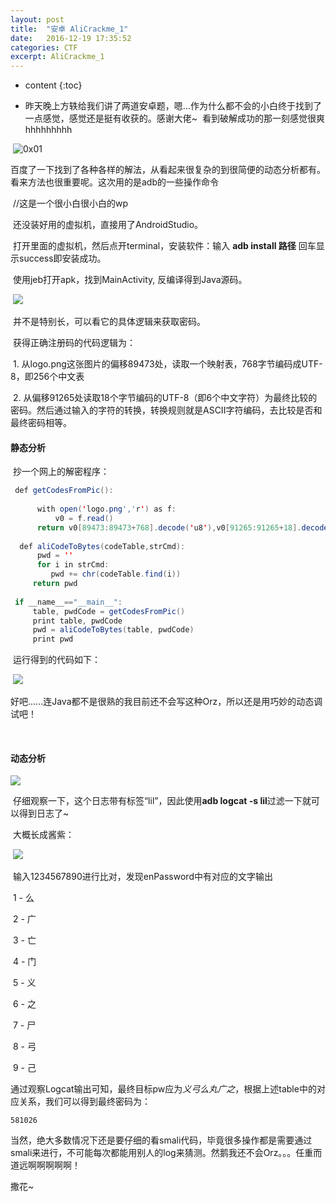 ```yaml
---
layout: post
title:  "安卓 AliCrackme_1"
date:   2016-12-19 17:35:52
categories: CTF
excerpt: AliCrackme_1
---
```


* content
{:toc}

* 昨天晚上方轶给我们讲了两道安卓题，嗯...作为什么都不会的小白终于找到了一点感觉，感觉还是挺有收获的。感谢大佬~
    看到破解成功的那一刻感觉很爽hhhhhhhhh


​	![0x01](http://www.secpulse.com/wp-content/uploads/2015/04/0x01.jpg)

​	百度了一下找到了各种各样的解法，从看起来很复杂的到很简便的动态分析都有。看来方法也很重要呢。这次用的是adb的一些操作命令

​	//这是一个很小白很小白的wp

​	还没装好用的虚拟机，直接用了AndroidStudio。

​	打开里面的虚拟机，然后点开terminal，安装软件：输入 **adb install 路径**  回车显示success即安装成功。

​	使用jeb打开apk，找到MainActivity, 反编译得到Java源码。

​	![](http://images.cnitblog.com/blog/407791/201501/271214346597224.png)

​	并不是特别长，可以看它的具体逻辑来获取密码。

​	获得正确注册码的代码逻辑为：

​	1. 从logo.png这张图片的偏移89473处，读取一个映射表，768字节编码成UTF-8，即256个中文表

​	2. 从偏移91265处读取18个字节编码的UTF-8（即6个中文字符）为最终比较的密码。然后通过输入的字符的转换，转换规则就是ASCII字符编码，去比较是否和最终密码相等。
<br/>


#### 静态分析

​	抄一个网上的解密程序：

```java
 def getCodesFromPic():
      
      with open('logo.png','r') as f:
          v0 = f.read()
      return v0[89473:89473+768].decode('u8'),v0[91265:91265+18].decode('u8')       
  
  def aliCodeToBytes(codeTable,strCmd):
      pwd = ''
      for i in strCmd:
         pwd += chr(codeTable.find(i))
     return pwd
 
 if __name__=="__main__":
     table, pwdCode = getCodesFromPic()
     print table, pwdCode
     pwd = aliCodeToBytes(table, pwdCode)
     print pwd
```

​	运行得到的代码如下：

​	![](http://images.cnitblog.com/blog/407791/201501/271218242848009.png)

​	好吧......连Java都不是很熟的我目前还不会写这种Orz，所以还是用巧妙的动态调试吧！

<br/>

#### 动态分析	

 ![](http://ww3.sinaimg.cn/large/006pzljrgw1fawl5fe08yj30mc0bx78v.jpg)

​	仔细观察一下，这个日志带有标签“lil”，因此使用**adb logcat -s lil**过滤一下就可以得到日志了~

​	大概长成酱紫：

​	![](http://ww4.sinaimg.cn/large/006pzljrgw1fawl8tl27ij30fm0bi41w.jpg)

​	输入1234567890进行比对，发现enPassword中有对应的文字输出

​	1 - 么

​	2 - 广

​	3 - 亡

​	4 - 门

​	5 - 义

​	6 - 之

​	7 - 尸

​	8 - 弓

​	9 - 己

​	通过观察Logcat输出可知，最终目标pw应为*义弓么丸广之*，根据上述table中的对应关系，我们可以得到最终密码为：

```
581026
```



当然，绝大多数情况下还是要仔细的看smali代码，毕竟很多操作都是需要通过smali来进行，不可能每次都能用别人的log来猜测。然鹅我还不会Orz。。。任重而道远啊啊啊啊啊！

撒花~
